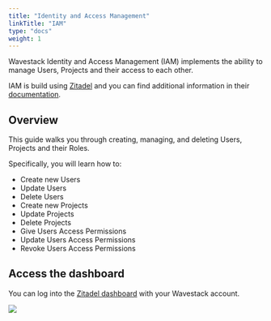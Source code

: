 ```yaml
---
title: "Identity and Access Management"
linkTitle: "IAM"
type: "docs"
weight: 1
---
```

<!-- SPDX-License-Identifier: CC-BY-4.0 -->
<!-- Copyright (C) 2023 Wavecon GmbH -->

Wavestack Identity and Access Management (IAM) implements the ability to manage Users, Projects and their access to each other.

IAM is build using [Zitadel][zitadel] and you can find additional
information in their [documentation][zitadel-docs].

## Overview

This guide walks you through creating, managing, and deleting Users, Projects and their Roles.

Specifically, you will learn how to:

- Create new Users
- Update Users
- Delete Users
- Create new Projects
- Update Projects
- Delete Projects
- Give Users Access Permissions
- Update Users Access Permissions
- Revoke Users Access Permissions

## Access the dashboard

You can log into the [Zitadel dashboard][wvst-zitadel-dashboard]
with your Wavestack account.

![](/assets/iam/wvst-dashboard-overview.png)

<!-- References -->

[zitadel]: https://zitadel.com/
[zitadel-docs]: https://zitadel.com/docs
[wvst-zitadel-dashboard]: https://iam.wavestack.cloud/ui/console/